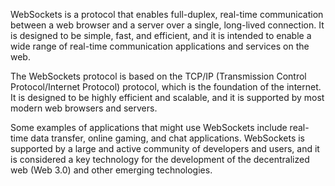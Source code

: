 WebSockets is a protocol that enables full-duplex, real-time communication between a web browser and a server over a single, long-lived connection. It is designed to be simple, fast, and efficient, and it is intended to enable a wide range of real-time communication applications and services on the web.

The WebSockets protocol is based on the TCP/IP (Transmission Control Protocol/Internet Protocol) protocol, which is the foundation of the internet. It is designed to be highly efficient and scalable, and it is supported by most modern web browsers and servers.

Some examples of applications that might use WebSockets include real-time data transfer, online gaming, and chat applications. WebSockets is supported by a large and active community of developers and users, and it is considered a key technology for the development of the decentralized web (Web 3.0) and other emerging technologies.